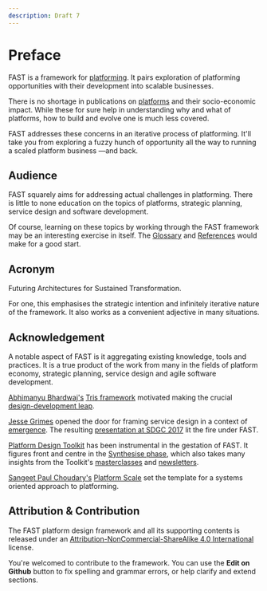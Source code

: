```yaml
---
description: Draft 7
---
```


# Preface

FAST is a framework for [platforming](appendix/glossary.md#p). It pairs exploration of platforming opportunities with their development into scalable businesses.

There is no shortage in publications on [platforms](appendix/glossary.md#p) and their socio-economic impact. While these for sure help in understanding why and what of platforms, how to build and evolve one is much less covered.

FAST addresses these concerns in an iterative process of platforming. It'll take you from exploring a fuzzy hunch of opportunity all the way to running a scaled platform business —and back.

## Audience

FAST squarely aims for addressing actual challenges in platforming. There is little to none education on the topics of platforms, strategic planning, service design and software development.

Of course, learning on these topics by working through the FAST framework may be an interesting exercise in itself. The [Glossary](appendix/glossary.md) and [References](appendix/references.md) would make for a good start.

## Acronym

Futuring Architectures for Sustained Transformation.

For one, this emphasises the strategic intention and infinitely iterative nature of the framework. It also works as a convenient adjective in many situations.

## Acknowledgement

A notable aspect of FAST is it aggregating existing knowledge, tools and practices. It is a true product of the work from many in the fields of platform economy, strategic planning, service design and agile software development. 

[Abhimanyu Bhardwaj's](https://www.linkedin.com/in/bhardwajabhimanyu/) [Tris framework](https://www.linkedin.com/pulse/how-i-plan-save-design-thinking-abhimanyu-bhardwaj/) motivated making the crucial [design-development leap](design-process/phases.md).

[Jesse Grimes](https://www.linkedin.com/in/jessegrimes/) opened the door for framing service design in a context of [emergence](https://design.platforminteraction.com/appendix/glossary/e). The resulting [presentation at SDGC 2017](https://speakerdeck.com/absynthmind/platform-ecosystems-designing-for-potential-sdgc-2017) lit the fire under FAST.

[Platform Design Toolkit](https://platformdesigntoolkit.com/) has been instrumental in the gestation of FAST. It figures front and centre in the [Synthesise phase](design-phases/platform-synthesis.md), which also takes many insights from the Toolkit's [masterclasses](https://platformdesigntoolkit.com/public-masterclass/) and [newsletters](https://us11.campaign-archive.com/home/?u=e272a9d50c52efb331777c60a&id=b0460ae881).

[Sangeet Paul Choudary's](https://www.linkedin.com/in/sangeetpaul/) [Platform Scale](https://www.amazon.com/Platform-Scale-emerging-business-investment-ebook/dp/B015FAOKJ6) set the template for a systems oriented approach to platforming.

## Attribution & Contribution

The FAST platform design framework and all its supporting contents is released under an [Attribution-NonCommercial-ShareAlike 4.0 International](https://creativecommons.org/licenses/by-nc-sa/4.0/) license.

You're welcomed to contribute to the framework. You can use the **Edit on Github** button to fix spelling and grammar errors, or help clarify and extend sections.

